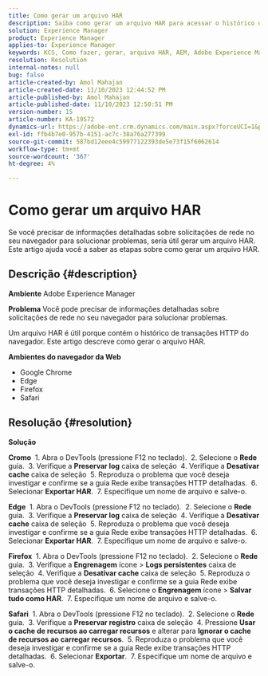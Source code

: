 ```yaml
---
title: Como gerar um arquivo HAR
description: Saiba como gerar um arquivo HAR para acessar o histórico de transações HTTP do navegador.
solution: Experience Manager
product: Experience Manager
applies-to: Experience Manager
keywords: KCS, Como fazer, gerar, arquivo HAR, AEM, Adobe Experience Manager, navegador da Web, Safari, Firefox, Edge, Chrome
resolution: Resolution
internal-notes: null
bug: false
article-created-by: Amol Mahajan
article-created-date: 11/10/2023 12:44:52 PM
article-published-by: Amol Mahajan
article-published-date: 11/10/2023 12:50:51 PM
version-number: 15
article-number: KA-19572
dynamics-url: https://adobe-ent.crm.dynamics.com/main.aspx?forceUCI=1&pagetype=entityrecord&etn=knowledgearticle&id=4a68cdea-c67f-ee11-8179-6045bd006b25
exl-id: ffb4b7e0-957b-4151-ac7c-38a76a277399
source-git-commit: 587bd12eee4c59977122393de5e73f15f6062614
workflow-type: tm+mt
source-wordcount: '367'
ht-degree: 4%

---
```


# Como gerar um arquivo HAR


Se você precisar de informações detalhadas sobre solicitações de rede no seu navegador para solucionar problemas, seria útil gerar um arquivo HAR. Este artigo ajuda você a saber as etapas sobre como gerar um arquivo HAR.

## Descrição {#description}


<b>Ambiente</b>
Adobe Experience Manager

<b>Problema</b>
Você pode precisar de informações detalhadas sobre solicitações de rede no seu navegador para solucionar problemas.

Um arquivo HAR é útil porque contém o histórico de transações HTTP do navegador. Este artigo descreve como gerar o arquivo HAR.

<b>Ambientes do navegador da Web</b>

- Google Chrome
- Edge
- Firefox
- Safari



## Resolução {#resolution}


<b>Solução</b>

<b>Cromo</b>
 1. Abra o DevTools (pressione F12 no teclado).
 2. Selecione o <b>Rede</b> guia.
 3. Verifique a <b>Preservar log</b> caixa de seleção
 4. Verifique a <b>Desativar cache</b> caixa de seleção
 5. Reproduza o problema que você deseja investigar e confirme se a guia Rede exibe transações HTTP detalhadas.
 6. Selecionar <b>Exportar HAR</b>.
 7. Especifique um nome de arquivo e salve-o.

<b>Edge</b>
 1. Abra o DevTools (pressione F12 no teclado).
 2. Selecione o <b>Rede</b> guia.
 3. Verifique a <b>Preservar log</b> caixa de seleção
 4. Verifique a <b>Desativar cache</b> caixa de seleção
 5. Reproduza o problema que você deseja investigar e confirme se a guia Rede exibe transações HTTP detalhadas.
 6. Selecionar <b>Exportar HAR</b>.
 7. Especifique um nome de arquivo e salve-o.

<b>Firefox</b>
 1. Abra o DevTools (pressione F12 no teclado).
 2. Selecione o <b>Rede</b> guia.
 3. Verifique a <b>Engrenagem</b> ícone > <b>Logs persistentes</b> caixa de seleção
 4. Verifique a <b>Desativar cache</b> caixa de seleção
 5. Reproduza o problema que você deseja investigar e confirme se a guia Rede exibe transações HTTP detalhadas.
 6. Selecione o <b>Engrenagem</b> ícone > <b>Salvar tudo como HAR</b>.
 7. Especifique um nome de arquivo e salve-o.

<b>Safari</b>
 1. Abra o DevTools (pressione F12 no teclado).
 2. Selecione o <b>Rede</b> guia.
 3. Verifique a <b>Preservar registro</b> caixa de seleção
 4. Pressione <b>Usar o cache de recursos ao carregar recursos</b> e alterar para <b>Ignorar o cache de recursos ao carregar recursos</b>.
 5. Reproduza o problema que você deseja investigar e confirme se a guia Rede exibe transações HTTP detalhadas.
 6. Selecionar <b>Exportar</b>.
 7. Especifique um nome de arquivo e salve-o.
